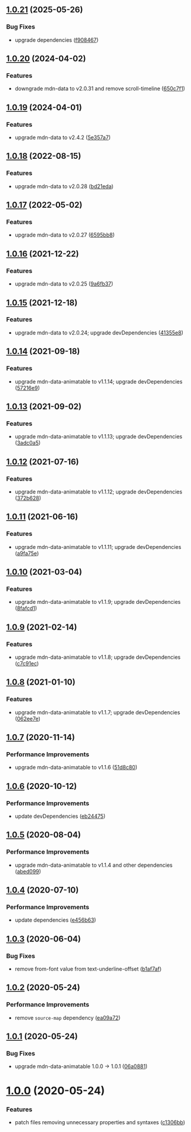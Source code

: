 ## [1.0.21](https://github.com/webanimate/css-tree-animatable/compare/v1.0.20...v1.0.21) (2025-05-26)

### Bug Fixes

- upgrade dependencies ([f908467](https://github.com/webanimate/css-tree-animatable/commit/f908467996a39bcef228cb74eecb037b11b1910f))

## [1.0.20](https://github.com/webanimate/css-tree-animatable/compare/v1.0.19...v1.0.20) (2024-04-02)

### Features

- downgrade mdn-data to v2.0.31 and remove scroll-timeline ([650c7f1](https://github.com/webanimate/css-tree-animatable/commit/650c7f1d561cfb98d66bb747baf4f9e6d321e3a2))

## [1.0.19](https://github.com/webanimate/css-tree-animatable/compare/v1.0.18...v1.0.19) (2024-04-01)

### Features

- upgrade mdn-data to v2.4.2 ([5e357a7](https://github.com/webanimate/css-tree-animatable/commit/5e357a796e322cc0503de0c5098c23d6dce22869))

## [1.0.18](https://github.com/webanimate/css-tree-animatable/compare/v1.0.17...v1.0.18) (2022-08-15)

### Features

- upgrade mdn-data to v2.0.28 ([bd21eda](https://github.com/webanimate/css-tree-animatable/commit/bd21eda8bdddc8549c2f60cff4a6699317eb8fa2))

## [1.0.17](https://github.com/webanimate/css-tree-animatable/compare/v1.0.16...v1.0.17) (2022-05-02)

### Features

- upgrade mdn-data to v2.0.27 ([6595bb8](https://github.com/webanimate/css-tree-animatable/commit/6595bb89789f3b8ac5231bc7ec08031785ed3452))

## [1.0.16](https://github.com/webanimate/css-tree-animatable/compare/v1.0.15...v1.0.16) (2021-12-22)

### Features

- upgrade mdn-data to v2.0.25 ([9a6fb37](https://github.com/webanimate/css-tree-animatable/commit/9a6fb379971ca9ec1be77fbb0279c3400b064ac4))

## [1.0.15](https://github.com/webanimate/css-tree-animatable/compare/v1.0.14...v1.0.15) (2021-12-18)

### Features

- upgrade mdn-data to v2.0.24; upgrade devDependencies ([41355e8](https://github.com/webanimate/css-tree-animatable/commit/41355e82ec74b4ae0162c76588801360d3077896))

## [1.0.14](https://github.com/webanimate/css-tree-animatable/compare/v1.0.13...v1.0.14) (2021-09-18)

### Features

- upgrade mdn-data-animatable to v1.1.14; upgrade devDependencies ([57216e9](https://github.com/webanimate/css-tree-animatable/commit/57216e9241baea0c4a5b405b1807ca667e7f893f))

## [1.0.13](https://github.com/webanimate/css-tree-animatable/compare/v1.0.12...v1.0.13) (2021-09-02)

### Features

- upgrade mdn-data-animatable to v1.1.13; upgrade devDependencies ([3adc0a5](https://github.com/webanimate/css-tree-animatable/commit/3adc0a50956c81630f1dc05074da04a8e267858e))

## [1.0.12](https://github.com/webanimate/css-tree-animatable/compare/v1.0.11...v1.0.12) (2021-07-16)

### Features

- upgrade mdn-data-animatable to v1.1.12; upgrade devDependencies ([372b628](https://github.com/webanimate/css-tree-animatable/commit/372b628387a897de1f38e89b73bce83cf5ef5d53))

## [1.0.11](https://github.com/webanimate/css-tree-animatable/compare/v1.0.10...v1.0.11) (2021-06-16)

### Features

- upgrade mdn-data-animatable to v1.1.11; upgrade devDependencies ([a9fa75e](https://github.com/webanimate/css-tree-animatable/commit/a9fa75efed0f470b0d0bce5904fe58d7dd8e75b0))

## [1.0.10](https://github.com/webanimate/css-tree-animatable/compare/v1.0.9...v1.0.10) (2021-03-04)

### Features

- upgrade mdn-data-animatable to v1.1.9; upgrade devDependencies ([8fafcd1](https://github.com/webanimate/css-tree-animatable/commit/8fafcd1388d671993cf31d8aac6903aa84150a62))

## [1.0.9](https://github.com/webanimate/css-tree-animatable/compare/v1.0.8...v1.0.9) (2021-02-14)

### Features

- upgrade mdn-data-animatable to v1.1.8; upgrade devDependencies ([c7c91ec](https://github.com/webanimate/css-tree-animatable/commit/c7c91ec35dd4805e262ff4ea0417366df7e34921))

## [1.0.8](https://github.com/webanimate/css-tree-animatable/compare/v1.0.7...v1.0.8) (2021-01-10)

### Features

- upgrade mdn-data-animatable to v1.1.7; upgrade devDependencies ([062ee7e](https://github.com/webanimate/css-tree-animatable/commit/062ee7e50d34d0702db2188ad3398831421112f6))

## [1.0.7](https://github.com/webanimate/css-tree-animatable/compare/v1.0.6...v1.0.7) (2020-11-14)

### Performance Improvements

- upgrade mdn-data-animatable to v1.1.6 ([51d8c80](https://github.com/webanimate/css-tree-animatable/commit/51d8c80a14a846b1f0073c673d184e8b9a9b6dad))

## [1.0.6](https://github.com/webanimate/css-tree-animatable/compare/v1.0.5...v1.0.6) (2020-10-12)

### Performance Improvements

- update devDependencies ([eb24475](https://github.com/webanimate/css-tree-animatable/commit/eb24475ecda6714d926144308edd7a333b9a3653))

## [1.0.5](https://github.com/webanimate/css-tree-animatable/compare/v1.0.4...v1.0.5) (2020-08-04)

### Performance Improvements

- upgrade mdn-data-animatable to v1.1.4 and other dependencies ([abed099](https://github.com/webanimate/css-tree-animatable/commit/abed0992b3e5362c1b6c6766217493f260272749))

## [1.0.4](https://github.com/webanimate/css-tree-animatable/compare/v1.0.3...v1.0.4) (2020-07-10)

### Performance Improvements

- update dependencies ([e456b63](https://github.com/webanimate/css-tree-animatable/commit/e456b63bcad69dd55d8f1941c944e8168cb321f3))

## [1.0.3](https://github.com/webanimate/css-tree-animatable/compare/v1.0.2...v1.0.3) (2020-06-04)

### Bug Fixes

- remove from-font value from text-underline-offset ([b1af7af](https://github.com/webanimate/css-tree-animatable/commit/b1af7af5263f10098d831913fe38e82e15f67048))

## [1.0.2](https://github.com/webanimate/css-tree-animatable/compare/v1.0.1...v1.0.2) (2020-05-24)

### Performance Improvements

- remove `source-map` dependency ([ea09a72](https://github.com/webanimate/css-tree-animatable/commit/ea09a72b26b845a46cd46e5d2a5df72ba22921ed))

## [1.0.1](https://github.com/webanimate/css-tree-animatable/compare/v1.0.0...v1.0.1) (2020-05-24)

### Bug Fixes

- upgrade mdn-data-animatable 1.0.0 → 1.0.1 ([06a0881](https://github.com/webanimate/css-tree-animatable/commit/06a0881637e57e42be905e6668e38d0367ae53c1))

# [1.0.0](https://github.com/webanimate/css-tree-animatable/compare/c1306bb5f7644eb95bea111c0baa4a5ae6a59759...v1.0.0) (2020-05-24)

### Features

- patch files removing unnecessary properties and syntaxes ([c1306bb](https://github.com/webanimate/css-tree-animatable/commit/c1306bb5f7644eb95bea111c0baa4a5ae6a59759))
